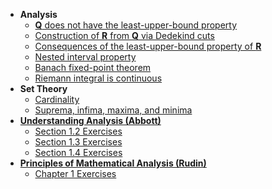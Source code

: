 - **Analysis**
  - [**Q** does not have the least-upper-bound property](https://lew98.github.io/Mathematics/Q_does_not_have_the_least_upper_bound_property.pdf)
  - [Construction of **R** from **Q** via Dedekind cuts](https://lew98.github.io/Mathematics/Construction_of_R_from_Q_via_Dedekind_cuts.pdf)
  - [Consequences of the least-upper-bound property of **R**](https://lew98.github.io/Mathematics/Consequences_of_the_least_upper_bound_property_of_R.pdf)
  - [Nested interval property](https://lew98.github.io/Mathematics/Nested_interval_property.pdf)
  - [Banach fixed-point theorem](https://lew98.github.io/Mathematics/Banach_fixed_point_theorem.pdf)
  - [Riemann integral is continuous](https://lew98.github.io/Mathematics/Riemann_integral_is_continuous.pdf)
- **Set Theory**
  - [Cardinality](https://lew98.github.io/Mathematics/Cardinality.pdf)
  - [Suprema, infima, maxima, and minima](https://lew98.github.io/Mathematics/Suprema_infima_maxima_and_minima.pdf)
- [**Understanding Analysis (Abbott)**](https://link.springer.com/book/10.1007/978-1-4939-2712-8)
  - [Section 1.2 Exercises](https://lew98.github.io/Mathematics/UA_Section_1_2_Exercises.pdf)
  - [Section 1.3 Exercises](https://lew98.github.io/Mathematics/UA_Section_1_3_Exercises.pdf)
  - [Section 1.4 Exercises](https://lew98.github.io/Mathematics/UA_Section_1_4_Exercises.pdf)
- [**Principles of Mathematical Analysis (Rudin)**](https://en.wikipedia.org/wiki/Principles_of_Mathematical_Analysis)
  - [Chapter 1 Exercises](https://lew98.github.io/Mathematics/PMA_Chapter_1_Exercises.pdf)